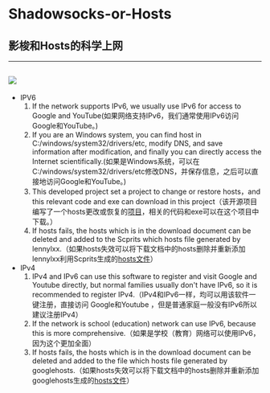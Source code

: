 # Shadowsocks-or-Hosts
## 影梭和Hosts的科学上网
----------
![](https://i.imgur.com/upTVEr3.gif)
----------
- IPV6
	1. If the network supports IPv6, we usually use IPv6 for access to Google and YouTube(如果网络支持IPv6，我们通常使用IPv6访问Google和YouTube。)
	2. If you are an Windows system, you can find host in C:/windows/system32/drivers/etc, modify DNS, and save information after modification, and finally you can directly access the Internet scientifically.(如果是Windows系统，可以在C:/windows/system32/drivers/etc修改DNS，并保存信息，之后可以直接地访问Google和YouTube。)
	3. This developed project set a project to change or restore hosts，and this relevant code and exe can download in this project（该开源项目编写了一个hosts更改或恢复的[项目](https://github.com/lovelyyoshino/SS-or-ipv6_host/releases)，相关的代码和exe可以在这个项目中下载。）
	4. If hosts fails, the hosts which is in the download document can be deleted and added to the Scprits which hosts file generated by lennylxx.（如果hosts失效可以将下载文档中的hosts删除并重新添加lennylxx利用Scprits生成的[hosts文件](https://github.com/lennylxx/ipv6-hosts/blob/master/hosts)）
- IPv4
	1. IPv4 and IPv6 can use this software to register  and visit Google and Youtube directly, but normal families usually don't have IPv6, so it is recommended to register IPv4.（IPv4和IPv6一样，均可以用该软件一键注册，直接访问 Google和Youtube ，但是普通家庭一般没有IPv6所以建议注册IPv4）
	2. If the network is school (education) network can use IPv6, because this is more comprehensive.（如果是学校（教育）网络可以使用IPv6，因为这个更加全面）
	3. If hosts fails, the hosts which is in the download document can be deleted and added to the file which hosts file generated by googlehosts.（如果hosts失效可以将下载文档中的hosts删除并重新添加googlehosts生成的[hosts文件](https://github.com/googlehosts/hosts/blob/master/hosts-files/hosts)）